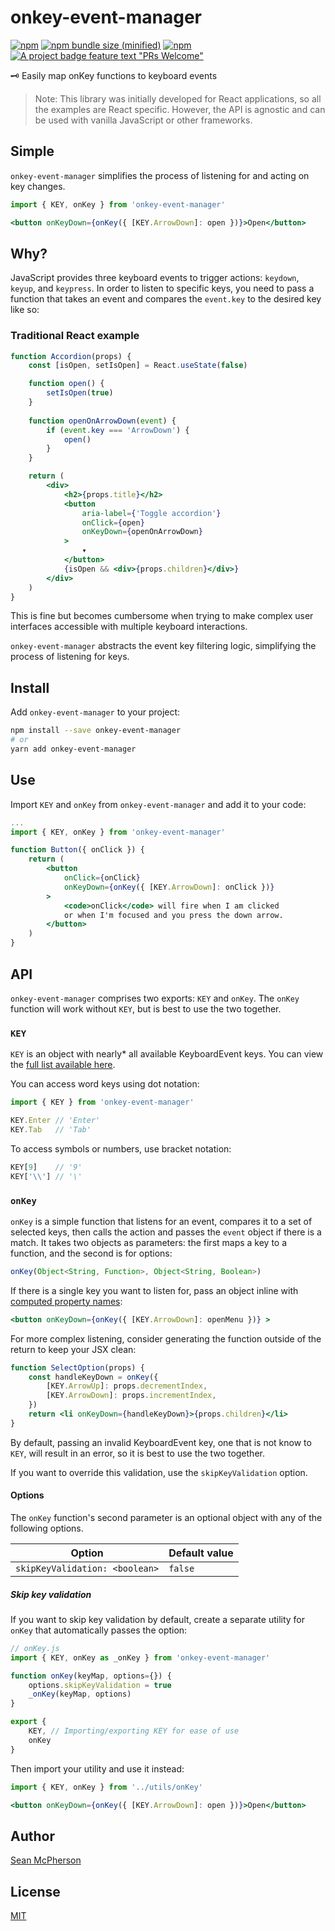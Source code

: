 # onkey-event-manager
[![npm](https://img.shields.io/npm/v/onkey-event-manager.svg)](https://npmjs.com/package/onkey-event-manager) [![npm bundle size (minified)](https://img.shields.io/bundlephobia/min/onkey-event-manager.svg)](https://npmjs.com/package/onkey-event-manager) [![npm](https://img.shields.io/npm/dt/onkey-event-manager.svg)](https://npmjs.com/package/onkey-event-manager) [![A project badge feature text "PRs Welcome"](https://img.shields.io/badge/PRs-welcome-brightgreen.svg?style=flat)](http://makeapullrequest.com)

🗝 Easily map onKey functions to keyboard events

> Note: This library was initially developed for React applications, so all the examples are React specific. However, the API is agnostic and can be used with vanilla JavaScript or other frameworks.

## Simple

`onkey-event-manager` simplifies the process of listening for and acting on key changes.

```jsx
import { KEY, onKey } from 'onkey-event-manager'

<button onKeyDown={onKey({ [KEY.ArrowDown]: open })}>Open</button>
```

## Why?
JavaScript provides three keyboard events to trigger actions: `keydown`, `keyup`, and `keypress`. In order to listen to specific keys, you need to pass a function that takes an event and compares the `event.key` to the desired key like so:

### Traditional React example

```jsx
function Accordion(props) {
    const [isOpen, setIsOpen] = React.useState(false)

    function open() {
        setIsOpen(true)
    }
    
    function openOnArrowDown(event) {
        if (event.key === 'ArrowDown') {
            open()
        }
    }

    return (
        <div>
            <h2>{props.title}</h2>
            <button
                aria-label={'Toggle accordion'}
                onClick={open}
                onKeyDown={openOnArrowDown}
            >
                ▾
            </button>
            {isOpen && <div>{props.children}</div>}
        </div>
    )
}
```
This is fine but becomes cumbersome when trying to make complex user interfaces accessible with multiple keyboard interactions.

`onkey-event-manager` abstracts the event key filtering logic, simplifying the process of listening for keys.

## Install
Add `onkey-event-manager` to your project:

```sh
npm install --save onkey-event-manager
# or
yarn add onkey-event-manager
```

## Use

Import `KEY` and `onKey` from `onkey-event-manager` and add it to your code:

```jsx
...
import { KEY, onKey } from 'onkey-event-manager'

function Button({ onClick }) {
    return (
        <button
            onClick={onClick}
            onKeyDown={onKey({ [KEY.ArrowDown]: onClick })}
        >
            <code>onClick</code> will fire when I am clicked
            or when I'm focused and you press the down arrow.
        </button>
    )
}
```

## API

`onkey-event-manager` comprises two exports: `KEY` and `onKey`. The `onKey` function will work without `KEY`, but is best to use the two together.

### `KEY`
`KEY` is an object with nearly\* all available KeyboardEvent keys. You can view the [full list available here](https://npmjs.org/package/all-keyboardevent-keys).

You can access word keys using dot notation:

```js
import { KEY } from 'onkey-event-manager'

KEY.Enter // 'Enter'
KEY.Tab   // 'Tab'
```

To access symbols or numbers, use bracket notation:

```js
KEY[9]    // '9'
KEY['\\'] // '\'
```

### `onKey`

`onKey` is a simple function that listens for an event, compares it to a set of selected keys, then calls the action and passes the `event` object if there is a match. It takes two objects as parameters: the first maps a key to a function, and the second is for options:

```js
onKey(Object<String, Function>, Object<String, Boolean>)
```
If there is a single key you want to listen for, pass an object inline with [computed property names](https://developer.mozilla.org/en-US/docs/Web/JavaScript/Reference/Operators/Object_initializer#Computed_property_names):

```jsx
<button onKeyDown={onKey({ [KEY.ArrowDown]: openMenu })} >
```

For more complex listening, consider generating the function outside of the return to keep your JSX clean:

```jsx
function SelectOption(props) {
    const handleKeyDown = onKey({
        [KEY.ArrowUp]: props.decrementIndex,
        [KEY.ArrowDown]: props.incrementIndex,
    })
    return <li onKeyDown={handleKeyDown}>{props.children}</li>
}
```

By default, passing an invalid KeyboardEvent key, one that is not know to `KEY`, will result in an error, so it is best to use the two together.

If you want to override this validation, use the `skipKeyValidation` option.

#### Options

The `onKey` function's second parameter is an optional object with any of the following options.

| Option | Default value |
|---|---|
|`skipKeyValidation: <boolean>` | `false`

##### Skip key validation

If you want to skip key validation by default, create a separate utility for `onKey` that automatically passes the option:

```js
// onKey.js
import { KEY, onKey as _onKey } from 'onkey-event-manager'

function onKey(keyMap, options={}) {
    options.skipKeyValidation = true
    _onKey(keyMap, options)
}

export {
    KEY, // Importing/exporting KEY for ease of use
    onKey
}
```

Then import your utility and use it instead:

```jsx
import { KEY, onKey } from '../utils/onKey'

<button onKeyDown={onKey({ [KEY.ArrowDown]: open })}>Open</button>
```

## Author
[Sean McPherson](https://github.com/seanmcp)

## License

[MIT](/LICENSE)